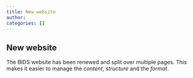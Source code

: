 ```yaml
---
title: New website
author:
categories: []
---
```


## New website

The BIDS website has been renewed and split over multiple pages. This makes it easier to manage the *content*, *structure* and the *format*.
